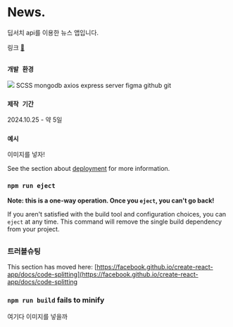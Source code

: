 # News.
딥서치 api를 이용한 뉴스 앱입니다.

링크 [📗](https://vue-news-sepia.vercel.app/)

##

### `개발 환경`
<img src='https://img.shields.io/badge/Vue%20js-35495E?style=for-the-badge&logo=vuedotjs&logoColor=4FC08D'>
SCSS
mongodb
axios
express server
figma
github
git

### `제작 기간`
2024.10.25 - 약 5일

### `예시`
이미지를 넣자!

See the section about [deployment](https://facebook.github.io/create-react-app/docs/deployment) for more information.

### `npm run eject`

**Note: this is a one-way operation. Once you `eject`, you can't go back!**

If you aren't satisfied with the build tool and configuration choices, you can `eject` at any time. This command will remove the single build dependency from your project.

##

### 트러블슈팅

This section has moved here: [https://facebook.github.io/create-react-app/docs/code-splitting](https://facebook.github.io/create-react-app/docs/code-splitting


### `npm run build` fails to minify
여기다 이미지를 넣을까
